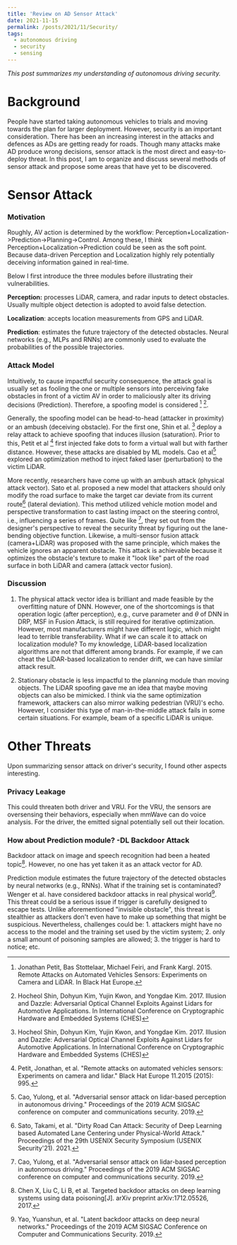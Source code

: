```yaml
---
title: 'Review on AD Sensor Attack'
date: 2021-11-15
permalink: /posts/2021/11/Security/
tags:
  - autonomous driving
  - security
  - sensing
---
```

*This post summarizes my understanding of autonomous driving security.*

Background
===
People have started taking autonomous vehicles to trials and moving towards the plan for larger deployment. However, security is an important consideration. There has been an increasing interest in the attacks and defences as ADs are getting ready for roads. Though many attacks make AD produce wrong decisions, sensor attack is the most direct and easy-to-deploy threat. In this post, I am to organize and discuss several methods of sensor attack and propose some areas that have yet to be discovered.


Sensor Attack
===
### Motivation
Roughly, AV action is determined by the workflow: Perception+Localization->Prediction->Planning->Control. Among these, I think Perception+Localization->Prediction could be seen as the soft point. Because data-driven Perception and Localization highly rely potentially deceiving information gained in real-time. 

 Below I first introduce the three modules before illustrating their vulnerabilities.

**Perception:** processes LiDAR, camera, and radar inputs to detect obstacles. Usually multiple object detection is adopted to avoid false detection.

**Localization**: accepts location measurements from GPS and LiDAR. 

**Prediction**: estimates the future trajectory of the detected obstacles. Neural networks (e.g., MLPs and RNNs) are commonly used to evaluate the probabilities of the possible trajectories.

### Attack Model
Intuitively, to cause impactful security consequence, the attack goal is usually set as fooling the one or multiple sensors into perceiving fake obstacles in front of a victim AV in order to maliciously alter its driving decisions (Prediction). Therefore, a spoofing model is considered [^lidar42] [^lidar44]. 

Generally, the spoofing model can be head-to-head (attacker in proximity) or an ambush (deceiving obstacle). For the first one, Shin et al. [^lidar44] deploy a relay attack to achieve spoofing that induces illusion (saturation). Prior to this, Petit et al [^black] first injected fake dots to form a virtual wall but with farther distance. However, these attacks are disabled by ML models. Cao et al[^lidar] explored an optimization method to inject faked laser (perturbation) to the victim LiDAR. 

More recently, researchers have come up with an ambush attack (physical attack vector). Sato et al. proposed a new model that attackers should only modify the road surface to make the target car deviate from its current route[^drp] (lateral deviation). This method utilized vehicle motion model and perspective transformation to cast lasting impact on the steering control, i.e., influencing a series of frames. Quite like [^lidar], they set out from the designer's perspective to reveal the security threat by figuring out the lane-bending objective function. Likewise, a multi-sensor fusion attack (camera+LiDAR) was proposed with the same principle, which makes the vehicle ignores an apparent obstacle. This attack is achievable because it optimizes the obstacle's texture to make it "look like" part of the road surface in both LiDAR and camera (attack vector fusion).



### Discussion
1. The physical attack vector idea is brilliant and made feasible by the overfitting nature of DNN. However, one of the shortcomings is that operation logic (after perception), e.g., curve parameter and $\theta$ of DNN  in DRP, MSF in Fusion Attack, is still required for iterative optimization. However, most manufacturers might have different logic, which might lead to terrible transferability. What if we can scale it to attack on localization module? To my knowledge, LiDAR-based localization algorithms are not that different among brands. For example, if we can cheat the LiDAR-based localization to render drift, we can have similar attack result. 

2. Stationary obstacle is less impactful to the planning module than moving objects. The LiDAR spoofing gave me an idea that maybe moving objects can also be mimicked. I think via the same optimization framework, attackers can also mirror walking pedestrian (VRU)'s echo. However, I consider this type of man-in-the-middle attack fails in some certain situations. For example, beam of a specific LiDAR is unique.

Other Threats
===
Upon summarizing sensor attack on driver's security, I found other aspects interesting.


### Privacy Leakage
This could threaten both driver and VRU. For the VRU, the sensors are oversensing their behaviors, especially when mmWave can do voice analysis. For the driver, the emitted signal potentially sell out their location. 


### How about Prediction module? -DL Backdoor Attack
Backdoor attack on image and speech recognition had been a heated topic[^target]. However, no one has yet taken it as an attack vector for AD. 

Prediction module estimates the future trajectory of the detected obstacles by neural networks (e.g., RNNs). What if the training set is contaminated? Wenger et al. have considered backdoor attacks in real physical world[^backdoor]. This threat could be a serious issue if trigger is carefully designed to escape tests. Unlike aforementioned "invisible obstacle", this threat is stealthier as attackers don't even have to make up something that might be suspicious. Nevertheless, challenges could be:  1. attackers might have no access to the model and the training set used by the victim system; 2. only a small amount of poisoning samples are allowed; 3. the trigger is hard to notice; etc.




[^lidar42]:Jonathan Petit, Bas Stottelaar, Michael Feiri, and Frank Kargl. 2015. Remote Attacks on Automated Vehicles Sensors: Experiments on Camera and LiDAR. In Black Hat Europe.
[^lidar44]: Hocheol Shin, Dohyun Kim, Yujin Kwon, and Yongdae Kim. 2017. Illusion and Dazzle: Adversarial Optical Channel Exploits Against Lidars for Automotive Applications. In International Conference on Cryptographic Hardware and Embedded Systems (CHES)
[^lidar]: Cao, Yulong, et al. "Adversarial sensor attack on lidar-based perception in autonomous driving." Proceedings of the 2019 ACM SIGSAC conference on computer and communications security. 2019.
[^drp]: Sato, Takami, et al. "Dirty Road Can Attack: Security of Deep Learning based Automated Lane Centering under Physical-World Attack." Proceedings of the 29th USENIX Security Symposium (USENIX Security'21). 2021.
[^fusion]: Cao*, Yulong, Ningfei Wang*, Chaowei Xiao*, Dawei Yang*, Jin Fang, Ruigang Yang, Qi Alfred Chen, Mingyan Liu, and Bo Li. 2021\. “Invisible for Both Camera and LiDAR: Security of Multi-Sensor Fusion Based Perception in Autonomous Driving Under Physical-World Attacks.” *2021 IEEE Symposium on Security and Privacy (SP)*, May, 176–94\.
[^black]: Petit, Jonathan, et al. "Remote attacks on automated vehicles sensors: Experiments on camera and lidar." Black Hat Europe 11.2015 (2015): 995.
[^towards_secure]: Sun, Jiachen, Yulong Cao, Qi Alfred Chen, and Z. Morley Mao. 2020\. “Towards Robust LiDAR-Based Perception in Autonomous Driving: General Black-Box Adversarial Sensor Attack and Countermeasures.” *ArXiv:2006.16974 [Cs]*, June. 
[^comprehensive]: Garcia, Joshua, Yang Feng, Junjie Shen, Sumaya Almanee, Yuan Xia, and and Qi Alfred Chen. 2020\. “A Comprehensive Study of Autonomous Vehicle Bugs.” In *Proceedings of the ACM/IEEE 42nd International Conference on Software Engineering*, 385–96\. Seoul South Korea: ACM. 
[^backdoor]:Yao, Yuanshun, et al. "Latent backdoor attacks on deep neural networks." Proceedings of the 2019 ACM SIGSAC Conference on Computer and Communications Security. 2019.
[^target]: Chen X, Liu C, Li B, et al. Targeted backdoor attacks on deep learning systems using data poisoning[J]. arXiv preprint arXiv:1712.05526, 2017.

